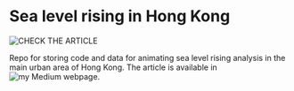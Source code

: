 # Sea level rising in Hong Kong

![CHECK THE ARTICLE](https://medium.com/@khwongk12/submerging-the-metropolis-ec6dda7d4af8?sk=e9425207add90fd09aec47e0d3ee9b83)

Repo for storing code and data for animating sea level rising analysis in the main urban area of Hong Kong. The article is available in ![my Medium webpage](https://medium.com/@khwongk12/submerging-the-metropolis-ec6dda7d4af8?sk=e9425207add90fd09aec47e0d3ee9b83).
